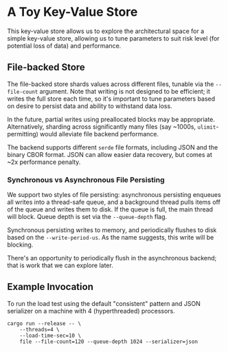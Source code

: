 # A Toy Key-Value Store

This key-value store allows us to explore the architectural space for a simple
key-value store, allowing us to tune parameters to suit risk level (for potential
loss of data) and performance.

## File-backed Store

The file-backed store shards values across different files, tunable via the
`--file-count` argument. Note that writing is not designed to be efficient;
it writes the full store each time, so it's important to tune parameters based
on desire to persist data and ability to withstand data loss.

In the future, partial writes using preallocated blocks may be appropriate.
Alternatively, sharding across significantly many files (say ~1000s,
`ulimit`-permitting) would alleviate file backend performance.

The backend supports different `serde` file formats, including JSON and the
binary CBOR format. JSON can allow easier data recovery, but comes at ~2x
performance penalty.

### Synchronous vs Asynchronous File Persisting

We support two styles of file persisting: asynchronous persisting enqueues all
writes into a thread-safe queue, and a background thread pulls items off of the
queue and writes them to disk. If the queue is full, the main thread will block.
Queue depth is set via the `--queue-depth` flag.

Synchronous persisting writes to memory, and periodically flushes to disk based
on the `--write-period-us`. As the name suggests, this write will be blocking.

There's an opportunity to periodically flush in the asynchronous backend; that
is work that we can explore later.

## Example Invocation

To run the load test using the default "consistent" pattern and JSON serializer
on a machine with 4 (hyperthreaded) processors.

```
cargo run --release -- \
    --threads=4 \
    --load-time-sec=10 \
    file --file-count=120 --queue-depth 1024 --serializer=json
```
